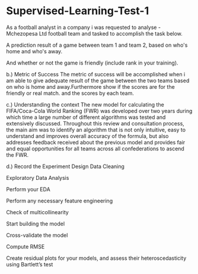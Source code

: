 # Supervised-Learning-Test-1
As a football analyst in a company i was requested to analyse - Mchezopesa Ltd football team and tasked to accomplish the task below.

A prediction result of a game between team 1 and team 2, based on who's home and who's away.

And whether or not the game is friendly (include rank in your training).

b.) Metric of Success
The metric of success will be accomplished when i am able to give adequate result of the game between the two teams based on who is home and away.Furthermore show if the scores are for the friendly or real match. and the scores by each team.

c.) Understanding the context
The new model for calculating the FIFA/Coca-Cola World Ranking (FWR) was developed over two years during which time a large number of different algorithms was tested and extensively discussed. Throughout this review and consultation process, the main aim was to identify an algorithm that is not only intuitive, easy to understand and improves overall accuracy of the formula, but also addresses feedback received about the previous model and provides fair and equal opportunities for all teams across all confederations to ascend the FWR.

d.) Record the Experiment Design
Data Cleaning

Exploratory Data Analysis

Perform your EDA

Perform any necessary feature engineering

Check of multicollinearity

Start building the model

Cross-validate the model

Compute RMSE

Create residual plots for your models, and assess their heteroscedasticity using Bartlett’s test
